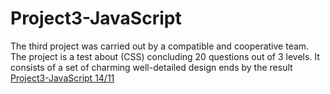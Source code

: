 # Project3-JavaScript
The third project was carried out by a compatible and cooperative team. The project is a test about (CSS) concluding 20 questions out of 3 levels. It consists of a set of charming well-detailed design ends by the result
[Project3-JavaScript 14/11](https://miro.com/app/board/uXjVPE7ujK4=/)

